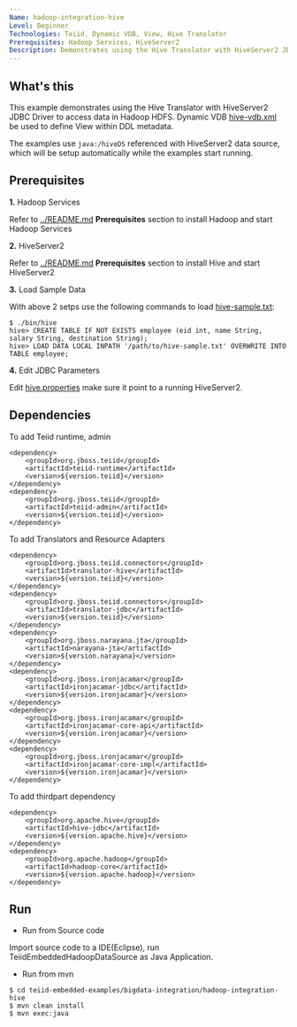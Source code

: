 ```yaml
---
Name: hadoop-integration-hive 
Level: Beginner
Technologies: Teiid, Dynamic VDB, View, Hive Translator
Prerequisites: Hadoop Services, HiveServer2
Description: Demonstrates using the Hive Translator with HiveServer2 JDBC Driver to access data in Hadoop HDFS
---
```


## What's this

This example demonstrates using the Hive Translator with HiveServer2 JDBC Driver to access data in Hadoop HDFS. Dynamic VDB [hive-vdb.xml](src/main/resources/hive-vdb.xml) be used to define View within DDL metadata.

The examples use `java:/hiveDS` referenced with HiveServer2 data source, which will be setup automatically while the examples start running.

## Prerequisites

**1.** Hadoop Services

Refer to [../README.md](../README.md) **Prerequisites** section to install Hadoop and start Hadoop Services


**2.** HiveServer2 

Refer to [../README.md](../README.md) **Prerequisites** section to install Hive and start HiveServer2

**3.** Load Sample Data

With above 2 setps use the following commands to load [hive-sample.txt](src/main/resources/hive-sample.txt):

~~~
$ ./bin/hive
hive> CREATE TABLE IF NOT EXISTS employee (eid int, name String, salary String, destination String);
hive> LOAD DATA LOCAL INPATH '/path/to/hive-sample.txt' OVERWRITE INTO TABLE employee;
~~~

**4.** Edit JDBC Parameters

Edit [hive.properties](src/main/resources/hive.properties) make sure it point to a running HiveServer2.

## Dependencies

To add Teiid runtime, admin

~~~
<dependency>
    <groupId>org.jboss.teiid</groupId>
    <artifactId>teiid-runtime</artifactId>
    <version>${version.teiid}</version>
</dependency>
<dependency>
    <groupId>org.jboss.teiid</groupId>
    <artifactId>teiid-admin</artifactId>
    <version>${version.teiid}</version>
</dependency>
~~~

To add Translators and Resource Adapters

~~~
<dependency>
    <groupId>org.jboss.teiid.connectors</groupId>
    <artifactId>translator-hive</artifactId>
    <version>${version.teiid}</version>
</dependency>
<dependency>
    <groupId>org.jboss.teiid.connectors</groupId>
    <artifactId>translator-jdbc</artifactId>
    <version>${version.teiid}</version>
</dependency>
<dependency>
    <groupId>org.jboss.narayana.jta</groupId>
    <artifactId>narayana-jta</artifactId>
    <version>${version.narayana}</version>
</dependency>
<dependency>
    <groupId>org.jboss.ironjacamar</groupId>
    <artifactId>ironjacamar-jdbc</artifactId>
    <version>${version.ironjacamar}</version>
</dependency>
<dependency>
    <groupId>org.jboss.ironjacamar</groupId>
    <artifactId>ironjacamar-core-api</artifactId>
    <version>${version.ironjacamar}</version>
</dependency>
<dependency>
    <groupId>org.jboss.ironjacamar</groupId>
    <artifactId>ironjacamar-core-impl</artifactId>
    <version>${version.ironjacamar}</version>
</dependency>
~~~

To add thirdpart dependency

~~~
<dependency>
    <groupId>org.apache.hive</groupId>
    <artifactId>hive-jdbc</artifactId>
    <version>${version.apache.hive}</version>
</dependency>		
<dependency>
    <groupId>org.apache.hadoop</groupId>
    <artifactId>hadoop-core</artifactId>
    <version>${version.apache.hadoop}</version>
</dependency>
~~~

## Run

* Run from Source code

Import source code to a IDE(Eclipse), run TeiidEmbeddedHadoopDataSource as Java Application.

* Run from mvn

~~~
$ cd teiid-embedded-examples/bigdata-integration/hadoop-integration-hive
$ mvn clean install
$ mvn exec:java
~~~
